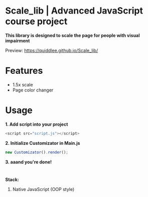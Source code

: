 # Scale_lib | Advanced JavaScript course project

**This library is designed to scale the page for people with visual impairment**

Preview: https://quiddlee.github.io/Scale_lib/

# Features
- 1.5x scale
- Page color changer

# Usage
**1. Add script into your project**

```JavaScript
<script src="script.js"></script>
```

**2. Initialize Customizator in Main.js**

```JavaScript
new Customizator().render();
```

**3. aaand you're done!**

#

**Stack:**
1. Native JavaScript (OOP style)
